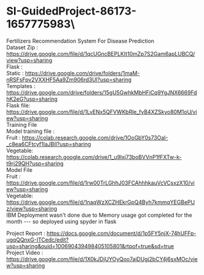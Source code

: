 
# SI-GuidedProject-86173-1657775983\
Fertilizers Recommendation System For Disease Prediction<br>
Dataset Zip : https://drive.google.com/file/d/1qcUGncBEPLKIt10mZp7S2Gam6apLUBCQ/view?usp=sharing<br>
Flask : <br>
  Static    : https://drive.google.com/drive/folders/1maM-nRSFsFpv2VXXHF5Aa9Zm906rd3Ul?usp=sharing<br>
  Templates : https://drive.google.com/drive/folders/15gU5GwhkMbHFiCq9YgJNX6669FdhK2eG?usp=sharing<br>
  Flask file: https://drive.google.com/file/d/1LvENx5QFVWKbRle_fyB4XZSkyo80M1oU/view?usp=sharing<br>
Training File<br>
  Model training file  : <br>
    Fruit    :  https://colab.research.google.com/drive/1OoGbY0s73OaI-_c8ea6CFtcyf1laJBIl?usp=sharing<br>
    Vegetable:  https://colab.research.google.com/drive/1_u9lxj73boBVVnP1fFXTw-k-t9rj29QH?usp=sharing<br>
  Model File<br>
    Fruit    :  https://drive.google.com/file/d/1rw00TrLGhhJ03FCAhhhkauVcVCsxzX10/view?usp=sharing<br>
    Vegetable:  https://drive.google.com/file/d/1naqWzXCZHEkrGpQ4Byh7kmmqYEGBePUz/view?usp=sharing<br>
IBM Deployment wasn't done due to Memory usage got completed for the month --- so deployed using spyder in flask<br>

Project Report :  https://docs.google.com/document/d/1p5FY5njX-74hUFFp-ugqQQnxG-ITCedc/edit?usp=sharing&ouid=100690439498405105801&rtpof=true&sd=true<br>
Project Video  :  https://drive.google.com/file/d/1X0kJDjUYOyQoo7ajDUgj2bCY4j6sxMOc/view?usp=sharing<br>
